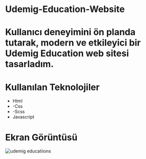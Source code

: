 # Udemig-Education-Website

# Kullanıcı deneyimini ön planda tutarak, modern ve etkileyici bir Udemig Education web sitesi tasarladım.

# Kullanılan Teknolojiler
- Html
- -Css
- -Scss
- Javascript

# Ekran Görüntüsü

![udemig educatiions](https://github.com/user-attachments/assets/9567203c-e591-4648-beb2-65ce66178b98)

